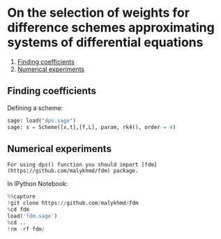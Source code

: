 # On the selection of weights for difference schemes approximating systems of differential equations

1. [Finding coefficients](#finding-coefficients)
2. [Numerical experiments](#numerical-experiments)

## Finding coefficients

Defining a scheme:
```python
sage: load("dps.sage")
sage: s = Scheme([x,t],[f,L], param, rk4(), order = 4)
```

## Numerical experiments

    For using dps() function you should import [fdm](https://github.com/malykhmd/fdm) package. 
In IPython Notebook:
```python
%%capture
!git clone https://github.com/malykhmd/fdm
%cd fdm
load('fdm.sage')
%cd ..
!rm -rf fdm/ 
```